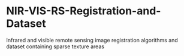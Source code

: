 # NIR-VIS-RS-Registration-and-Dataset
Infrared and visible remote sensing image registration algorithms and dataset containing sparse texture areas
